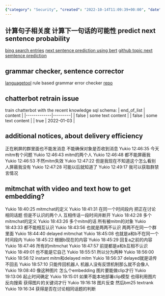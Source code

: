 ```yaml
---
{"category": "Security", "created": "2022-10-14T11:09:39+00:00", "date": "2022-10-14 11:09:39", "description": "Yukio explores delayed MITM attacks, utilizing image embeddings and reverse search to identify instances where strangers inadvertently discuss the same topic prior to disconnecting.", "modified": "2022-10-27T13:22:44+08:00", "tags": ["MITM attacks", "Delayed MITM", "Image embeddings", "Reverse search", "Topic detection", "Strangers communication", "Unknowingly discussing topics"], "title": "mitmchat"}
---
```

## 计算句子相关度 计算下一句话的可能性 predict next sentence probability
[bing search entries](https://cn.bing.com/search?q=predict+next+sentence+probability&form=QBLH&sp=-1&pq=predict+next+sentence+probabilit&sc=8-32&qs=n&sk=&cvid=7BFC0E30DD634E3EAD7B0A769634C98C&ghsh=0&ghacc=0&ghpl=)
[next sentence prediction using bert](https://www.geeksforgeeks.org/next-sentence-prediction-using-bert/)
[github topic next semtence prediction](https://github.com/topics/next-sentence-prediction)
## grammar checker, sentence corrector
[languagetool](https://languagetool.org) rule based grammar error checker [repo](https://github.com/languagetool-org/languagetool)
## chatterbot retrain issue
train chatterbot with the recent knowledge
sql schema:
| end_of_list | content |
|-------------|---------|
|  false      |  some text content    |
|  false      |  some text content    |
|  true       |    2022-01-03 |
## additional notices, about delivery efficiency
正在刷屏的群里面也不能发消息 不能确保对象是否收到消息
Yukio 12:46:35
今天mitm有个问题
Yukio 12:46:43
mitm的两个人
Yukio 12:46:48
都不能屏蔽我
Yukio 12:46:53
不然mitm失效
Yukio 12:47:22
但是我现在不知道这个怎么看别人屏蔽我没有
Yukio 12:47:28
可能以后就知道了
Yukio 12:49:17
我可以获取群禁言情况
## mitmchat with video and text how to get embedding?
Yukio 18:40:25
mitmchat的定义
Yukio 18:41:31
在同一个时间段内 把正在讨论相同话题 但是不认识的两个人 互相传话一段时间并断开
Yukio 18:42:28
多个mitmchat的定义
Yukio 18:43:26
多个mitm的话 所有被mitm的对象
Yukio 18:43:33
都不能相互认识
Yukio 18:43:56
也就是两两不认识 两两不在同一个群里面
Yukio 18:44:40
delayed mitmchat
Yukio 18:45:08
也就是a和b不在同一个时间段内
Yukio 18:45:22
根据b现在的内容
Yukio 18:45:29
回复a之前的内容
Yukio 18:47:46
所有的mitmchat
Yukio 18:47:57
前提都是a和b互相不认识
Yukio 18:49:01
也不能是它自己
Yukio 18:55:51
所以分为两种
Yukio 18:56:00
Yukio 18:56:12
instant mitm和delayed mitm
Yukio 18:56:37
delayed就是话传不回去
Yukio 18:57:10
只能传回机器人 机器人没有反馈机制那么就不会像人
Yukio 19:08:40
像这种图片 怎么个embedding 图片要能做clip才行
Yukio 19:13:06
起止时间确定
Yukio 19:15:01
如果不能本地部署clip模型 也得利用图片反向搜索 获得图片的关键词才行
Yukio 19:16:18
图片反查 然后bm25 textrank
Yukio 19:16:34
获得是否在讨论相同话题的判断